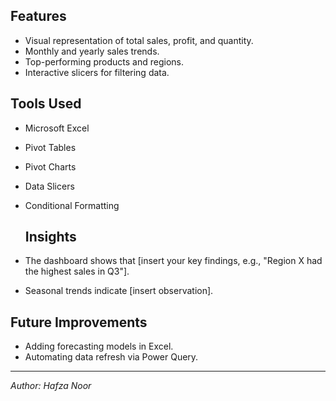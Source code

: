 ## Features
- Visual representation of total sales, profit, and quantity.
- Monthly and yearly sales trends.
- Top-performing products and regions.
- Interactive slicers for filtering data.

## Tools Used
- Microsoft Excel
- Pivot Tables
- Pivot Charts
- Data Slicers
- Conditional Formatting

  ## Insights
- The dashboard shows that [insert your key findings, e.g., "Region X had the highest sales in Q3"].
- Seasonal trends indicate [insert observation].

## Future Improvements
- Adding forecasting models in Excel.
- Automating data refresh via Power Query.

---
*Author: Hafza Noor*
